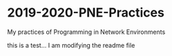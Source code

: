 # 2019-2020-PNE-Practices
My practices of Programming in Network Environments

this is a test... I am modifying the readme file

